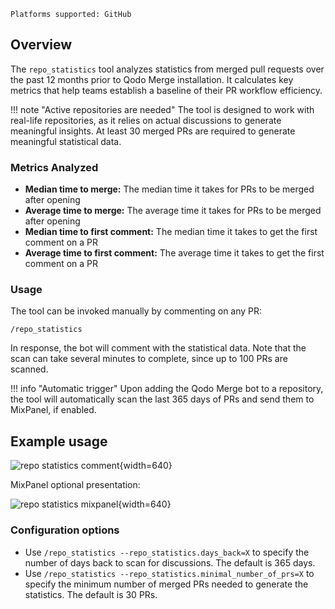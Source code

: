 `Platforms supported: GitHub`

## Overview

The `repo_statistics` tool analyzes statistics from merged pull requests over the past 12 months prior to Qodo Merge installation.
It calculates key metrics that help teams establish a baseline of their PR workflow efficiency.

!!! note "Active repositories are needed"
    The tool is designed to work with real-life repositories, as it relies on actual discussions to generate meaningful insights.
    At least 30 merged PRs are required to generate meaningful statistical data.

### Metrics Analyzed

- **Median time to merge:** The median time it takes for PRs to be merged after opening
- **Average time to merge:** The average time it takes for PRs to be merged after opening
- **Median time to first comment:** The median time it takes to get the first comment on a PR
- **Average time to first comment:** The average time it takes to get the first comment on a PR


### Usage

The tool can be invoked manually by commenting on any PR:

```
/repo_statistics
```

In response, the bot will comment with the statistical data.
Note that the scan can take several minutes to complete, since up to 100 PRs are scanned.

!!! info "Automatic trigger"
    Upon adding the Qodo Merge bot to a repository, the tool will automatically scan the last 365 days of PRs and send them to MixPanel, if enabled.

## Example usage

![repo statistics comment](https://codium.ai/images/pr_agent/repo_statistics_comment.png){width=640}

MixPanel optional presentation:

![repo statistics mixpanel](https://codium.ai/images/pr_agent/repo_statistics_mixpanel.png){width=640}


### Configuration options

- Use `/repo_statistics --repo_statistics.days_back=X` to specify the number of days back to scan for discussions. The default is 365 days.
- Use `/repo_statistics --repo_statistics.minimal_number_of_prs=X` to specify the minimum number of merged PRs needed to generate the statistics. The default is 30 PRs.
